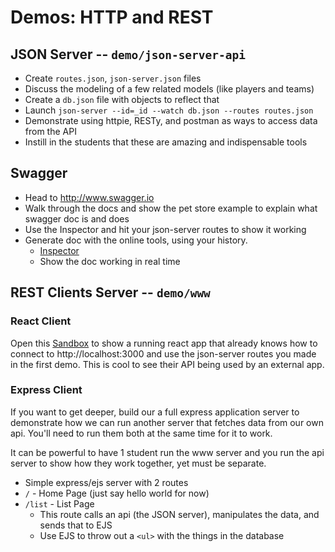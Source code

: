# Demos: HTTP and REST

## JSON Server -- `demo/json-server-api`
* Create `routes.json`, `json-server.json` files
* Discuss the modeling of a few related models (like players and teams)
* Create a `db.json` file with objects to reflect that
* Launch `json-server --id=_id --watch db.json --routes routes.json`
* Demonstrate using httpie, RESTy, and postman as ways to access data from the API
* Instill in the students that these are amazing and indispensable tools

## Swagger
* Head to http://www.swagger.io
* Walk through the docs and show the pet store example to explain what swagger doc is and does
* Use the Inspector and hit your json-server routes to show it working
* Generate doc with the online tools, using your history.
  * [Inspector](https://inspector.swagger.io/)
  * Show the doc working in real time

## REST Clients Server -- `demo/www`

### React Client
Open this [Sandbox](https://codesandbox.io/s/w638oyk7o8) to show a running react app that already knows how to connect to http://localhost:3000 and use the json-server routes you made in the first demo. This is cool to see their API being used by an external app.

### Express Client

If you want to get deeper, build our a full express application server to demonstrate how we can run another server that fetches data from our own api. You'll need to run them both at the same time for it to work.

It can be powerful to have 1 student run the www server and you run the api server to show how they work together, yet must be separate.

* Simple express/ejs server with 2 routes
* `/` - Home Page (just say hello world for now)
* `/list` - List Page
  * This route calls an api (the JSON server), manipulates the data, and sends that to EJS
  * Use EJS to throw out a `<ul>` with the things in the database
